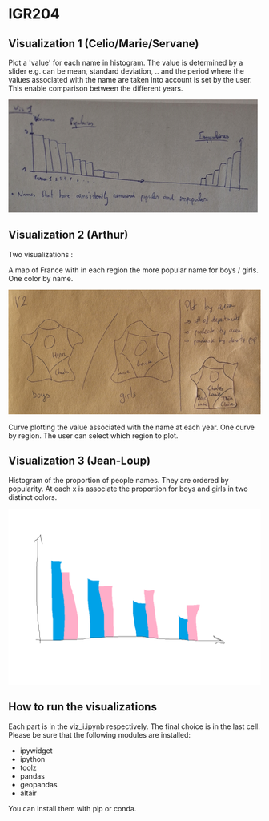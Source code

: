# IGR204

## Visualization 1 (Celio/Marie/Servane)

Plot a 'value' for each name in histogram. The value is determined by a slider e.g. can be mean, standard deviation, .. and the period where the values associated with the name are taken into account is set by the user. This enable comparison between the different years.

![alt text](img/vis_1.png)

## Visualization 2 (Arthur)

Two visualizations :

A map of France with in each region the more popular name for boys / girls. One color by name.

![alt text](img/vis_2_0.png)

Curve plotting the value associated with the name at each year. One curve by region. The user can select which region to plot.

## Visualization 3 (Jean-Loup)

Histogram of the proportion of people names. They are ordered by popularity. At each x is associate the proportion for boys and girls in two distinct colors.

![alt text](img/vis3.png)

## How to run the visualizations

Each part is in the viz_i.ipynb respectively. The final choice is in the last cell. Please be sure that the following modules are installed:
- ipywidget
- ipython
- toolz
- pandas
- geopandas
- altair

You can install them with pip or conda.
